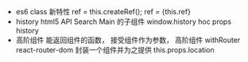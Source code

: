 - es6 class 新特性
  ref = this.createRef();
  ref = {this.ref}
- history html5 API 
  Search Main 的子组件
  window.history 
  hoc props history 
  <Route><Search/></Route>
- 高阶组件
  能返回组件的函数， 接受组件作为参数， 高阶组件
  withRouter react-router-dom 封装一个组件并为之提供 this.props.location 